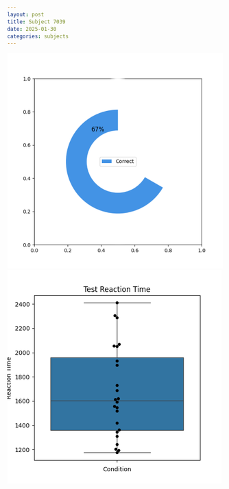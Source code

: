 ```yaml
---
layout: post
title: Subject 7039
date: 2025-01-30
categories: subjects
---
```


![](data/7039/run-10/7039_FN_acc_test.png)
![](data/7039/run-10/7039_FN_rt.png)
